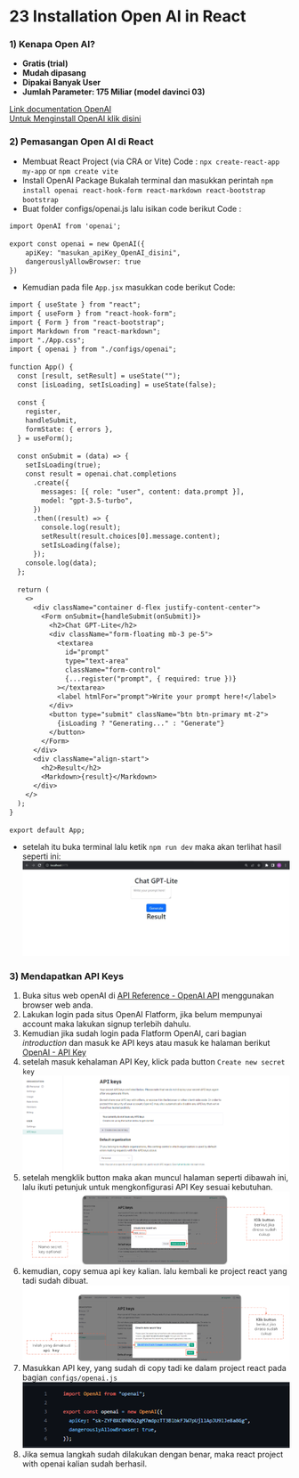 # 23 Installation Open AI in React

### 1) Kenapa Open AI?

- **Gratis (trial)**
- **Mudah dipasang**
- **Dipakai Banyak User**
- **Jumlah Parameter: 175 Miliar (model davinci 03)**

[Link documentation OpenAI](https://platform.openai.com/docs/introduction)<br/>
[Untuk Menginstall OpenAI klik disini](https://platform.openai.com/docs/api-reference)

### 2) Pemasangan Open AI di React

- Membuat React Project (via CRA or Vite)
  Code : `npx create-react-app my-app` or `npm create vite`
- Install OpenAI Package
  Bukalah terminal dan masukkan perintah `npm install openai react-hook-form react-markdown react-bootstrap bootstrap`
- Buat folder configs/openai.js lalu isikan code berikut
  Code :<br/>

```
import OpenAI from 'openai';

export const openai = new OpenAI({
    apiKey: "masukan_apiKey_OpenAI_disini",
    dangerouslyAllowBrowser: true
})
```

- Kemudian pada file `App.jsx` masukkan code berikut
  Code:<br/>

```
import { useState } from "react";
import { useForm } from "react-hook-form";
import { Form } from "react-bootstrap";
import Markdown from "react-markdown";
import "./App.css";
import { openai } from "./configs/openai";

function App() {
  const [result, setResult] = useState("");
  const [isLoading, setIsLoading] = useState(false);

  const {
    register,
    handleSubmit,
    formState: { errors },
  } = useForm();

  const onSubmit = (data) => {
    setIsLoading(true);
    const result = openai.chat.completions
      .create({
        messages: [{ role: "user", content: data.prompt }],
        model: "gpt-3.5-turbo",
      })
      .then((result) => {
        console.log(result);
        setResult(result.choices[0].message.content);
        setIsLoading(false);
      });
    console.log(data);
  };

  return (
    <>
      <div className="container d-flex justify-content-center">
        <Form onSubmit={handleSubmit(onSubmit)}>
          <h2>Chat GPT-Lite</h2>
          <div className="form-floating mb-3 pe-5">
            <textarea
              id="prompt"
              type="text-area"
              className="form-control"
              {...register("prompt", { required: true })}
            ></textarea>
            <label htmlFor="prompt">Write your prompt here!</label>
          </div>
          <button type="submit" className="btn btn-primary mt-2">
            {isLoading ? "Generating..." : "Generate"}
          </button>
        </Form>
      </div>
      <div className="align-start">
        <h2>Result</h2>
        <Markdown>{result}</Markdown>
      </div>
    </>
  );
}

export default App;
```

- setelah itu buka terminal lalu ketik `npm run dev`
  maka akan terlihat hasil seperti ini: <br/>
  ![Chat GPT Lite](screenshot/summary/chat-gpt-lite.jpeg)

### 3) Mendapatkan API Keys

1. Buka situs web openAI di [API Reference - OpenAI API](https://platform.openai.com/docs/api-reference) menggunakan browser web anda.
2. Lakukan login pada situs OpenAI Flatform, jika belum mempunyai account maka lakukan signup terlebih dahulu.
3. Kemudian jika sudah login pada Flatform OpenAI, cari bagian _introduction_ dan masuk ke API keys atau masuk ke halaman berikut [OpenAI - API Key](https://platform.openai.com/account/api-keys)
4. setelah masuk kehalaman API Key, klick pada button `Create new secret key`
   ![Api Key](screenshot/summary/api-key.png)
5. setelah mengklik button maka akan muncul halaman seperti dibawah ini, lalu ikuti petunjuk untuk mengkonfigurasi API Key sesuai kebutuhan.
   ![Api key 2](screenshot/summary/api-key-2.png)
6. kemudian, copy semua api key kalian. lalu kembali ke project react yang tadi sudah dibuat.
   ![Api key 3](screenshot/summary/api-key-3.png)
7. Masukkan API key, yang sudah di copy tadi ke dalam project react pada bagian `configs/openai.js`
   ![api ke 4](screenshot/summary/api-key-4.png)
8. Jika semua langkah sudah dilakukan dengan benar, maka react project with openai kalian sudah berhasil.
